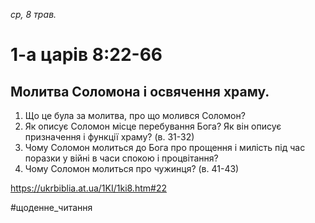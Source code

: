 
_ср, 8 трав._

# 1-а царів 8:22-66

## Молитва Соломона і освячення храму.
1. Що це була за молитва, про що молився Соломон?
2. Як описує Соломон місце перебування Бога? Як він описує призначення і функції храму? (в. 31-32)
3. Чому Соломон молиться до Бога про прощення і милість під час поразки у війні в часи спокою і процвітання?
4. Чому Соломон молиться про чужинця? (в. 41-43)

https://ukrbiblia.at.ua/1KI/1ki8.htm#22 

#щоденне_читання
